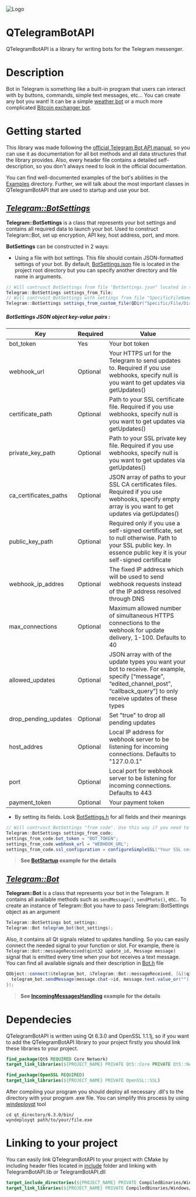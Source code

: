 ![Logo](https://user-images.githubusercontent.com/79378703/144682250-04bcc3a1-8ac8-4173-8f23-dca6b0f0850f.png)



# QTelegramBotAPI
QTelegramBotAPI is a library for writing bots for the Telegram messenger.



# Description
Bot in Telegram is something like a built-in program that users can interact with by buttons, commands, simple text messages, etc...
You can create any bot you want! It can be a simple [weather bot](https://telegram.me/weatherman_bot?ref=thereisabotforthat.com) or a much more complicated [Bitcoin exchanger bot](https://t.me/BTC_CHANGE_BOT?start=botostore).



# Getting started
This library was made following the [official Telegram Bot API manual](https://core.telegram.org/bots/api), so you can use it as documentation for all bot methods and all data structures that the library provides. Also, every header file contains a detailed self-description, so you don't always need to look in the official documentation. 

You can find well-documented examples of the bot's abilities in the [Examples](/Examples) directory. Further, we will talk about the most important classes in QTelegramBotAPI that are used to startup and use your bot.

## _[Telegram::BotSettings](Sources/Headers/BotSettings.h)_
**Telegram::BotSettings** is a class that represents your bot settings and contains all required data to launch your bot. Used to construct Telegram::Bot, set up encryption, API key, host address, port, and more.

**BotSettings** can be constructed in 2 ways:
- Using a file with bot settings. This file should contain JSON-formatted settings of your bot. By default, [BotSettings.json](BotSettings.json) file is located in the project root directory but you can specify another directory and file name in arguments.
```c#
// Will contrusct BotSettings from file "BotSettings.json" located in the project root directory
Telegram::BotSettings settings_from_file;
// Will contrusct BotSettings with settings from file "SpecificFileName.json" from "Specific/Directory"
Telegram::BotSettings settings_from_custom_file(QDir("Specific/File/Directory"), QStringLiteral("SpecificFileName.json"));
```
##### **BotSettings JSON object key-value pairs** :
| Key | Required | Value |
| - | - | - | 
| bot_token   | Yes | Your bot token |
| webhook_url | Optional | Your HTTPS url for the Telegram to send updates to. Required if you use webhooks, specify null is you want to get updates via getUpdates()  |
| certificate_path | Optional | Path to your SSL certificate file. Required if you use webhooks, specify null is you want to get updates via getUpdates()
| private_key_path | Optional | Path to your SSL private key file. Required if you use webhooks, specify null is you want to get updates via getUpdates()
| ca_certificates_paths | Optional | JSON array of paths to your SSL CA certificates files. Required if you use webhooks, specify empty array is you want to get updates via getUpdates() 
| public_key_path | Optional | Required only if you use a self-signed certificate, set to null otherwise. Path to your SSL public key. In essence public key it is your self-signed certificate
| webhook_ip_addres | Optional | The fixed IP address which will be used to send webhook requests instead of the IP address resolved through DNS
| max_connections | Optional | Maximum allowed number of simultaneous HTTPS connections to the webhook for update delivery, 1-100. Defaults to 40
| allowed_updates | Optional | JSON array with of the update types you want your bot to receive. For example, specify [“message”, “edited_channel_post”, “callback_query”] to only receive updates of these types
| drop_pending_updates | Optional | Set "true" to drop all pending updates
| host_addres | Optional | Local IP address for webhook server to be listening for incoming connections. Defaults to "127.0.0.1"
| port | Optional | Local port for webhook server to be listening for incoming connections. Defaults to 443
| payment_token | Optional | Your payment token

- By setting its fields. Look [BotSettings.h](Sources/Headers/BotSettings.h) for all fields and their meanings
```c#
// Will contrusct BotSettings "from code". Use this way if you need to set particular settings to your SSL configuration
Telegram::BotSettings settings_from_code;
settings_from_code.bot_token = "BOT_TOKEN";
settings_from_code.webhook_url = "WEBHOOK_URL";
settings_from_code.ssl_configuration = configureSimpleSSL("Your SSL certificate file path", "Private key file path", { "CA certificate files paths" });
```
> **See [BotStartup](Examples/BotStartup/) example for the details**


## _[Telegram::Bot](Sources/Headers/Bot.h)_
**Telegram::Bot** is a class that represents your bot in the Telegram. It contains all available methods such as `sendMessage()`, `sendPhoto()`, etc.. To create an instance of Telegram::Bot you have to pass Telegram::BotSettings object as an argument
```c#
Telegram::BotSettings bot_settings;
Telegram::Bot telegram_bot(bot_settings);
```
Also, it contains all Qt signals related to updates handling. So you can easily connect the needed signal to your function or slot. For example, there is  `Telegram::Bot::messageReceived(qint32 update_id, Message message)` signal that is emitted every time when your bot receives a text message. You can find all available signals and their description in [Bot.h](Sources/Headers/Bot.h) file
```c#
QObject::connect(&telegram_bot, &Telegram::Bot::messageReceived, [&](qint32 update_id, Telegram::Message message) { 
  telegram_bot.sendMessage(message.chat->id, message.text.value_or("")); 
});
```
> **See [IncomingMessagesHandling](Examples/IncomingMessagesHandling/) example for the details**


# Dependecies
QTelegramBotAPI is written using Qt 6.3.0 and OpenSSL 1.1.1j, so if you want to add the QTelegramBotAPI library to your project firstly you should link these libraries to your project.
```cmake
find_package(Qt6 REQUIRED Core Network)				
target_link_libraries(${PROJECT_NAME} PRIVATE Qt5::Core PRIVATE Qt5::Network)

find_package(OpenSSL REQUIRED)			
target_link_libraries(${PROJECT_NAME} PRIVATE OpenSSL::SSL)
```
After compiling your program you should deploy all necessary .dll's to the directory with your program .exe file. You can simplify this process by using [windeployqt](https://doc.qt.io/qt-6/windows-deployment.html) tool
```
cd qt_directory/6.3.0/bin/
wyndeployqt path/to/your/file.exe
```

# Linking to your project
You can easily link QTelegramBotAPI to your project with CMake by including header files located in [include](CompiledBinaries/Windows/x64/Static/include/) folder and linking with TelegramBotAPI.lib or TelegramBotAPI.dll
```cmake
target_include_directories(${PROJECT_NAME} PRIVATE CompiledBinaries/Windows/x64/Static/include)
target_link_libraries(${PROJECT_NAME} PRIVATE CompiledBinaries/Windows/x64/Static/TelegramBotAPI.lib)
```
